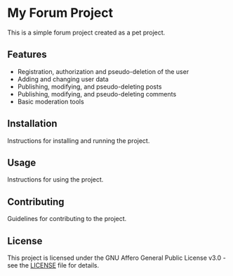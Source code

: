 # My Forum Project

This is a simple forum project created as a pet project.

## Features

- Registration, authorization and pseudo-deletion of the user
- Adding and changing user data
- Publishing, modifying, and pseudo-deleting posts
- Publishing, modifying, and pseudo-deleting comments
- Basic moderation tools

## Installation

Instructions for installing and running the project.

## Usage

Instructions for using the project.

## Contributing

Guidelines for contributing to the project.

## License

This project is licensed under the GNU Affero General Public License v3.0 - see the [LICENSE](LICENSE) file for details.
